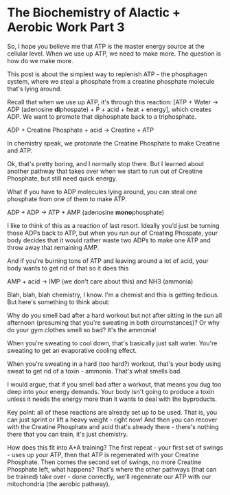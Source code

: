 # The Biochemistry of Alactic + Aerobic Work Part 3

So, I hope you believe me that ATP is the master energy source at the cellular level. When we use up ATP, we need to make more. The question is how do we make more.

This post is about the simplest way to replenish ATP - the phosphagen system, where we steal a phosphate from a creatine phosphate molecule that's lying around.

Recall that when we use up ATP, it's through this reaction: [ATP + Water -> ADP (adenosine **di**phospate) + P + acid + heat + energy], which creates ADP. We want to promote that diphosphate back to a triphosphate.

ADP + Creatine Phosphate + acid -> Creatine + ATP

In chemistry speak, we protonate the Creatine Phosphate to make Creatine and ATP.

Ok, that's pretty boring, and I normally stop there. But I learned about another pathway that takes over when we start to run out of Creatine Phosphate, but still need quick energy.

What if you have to ADP molecules lying around, you can steal one phosphate from one of them to make ATP.

ADP + ADP -> ATP + AMP (adenosine **mono**phosphate)

I like to think of this as a reaction of last resort. Ideally you’d just be turning those ADPs back to ATP, but when you run our of Creating Phospate, your body decides that it would rather waste two ADPs to make one ATP and throw away that remaining AMP.

And if you're burning tons of ATP and leaving around a lot of acid, your body wants to get rid of that so it does this

AMP + acid -> IMP (we don't care about this) and NH3 (ammonia)

Blah, blah, blah chemistry, I know. I'm a chemist and this is getting tedious. But here's something to think about:

Why do you smell bad after a hard workout but not after sitting in the sun all afternoon (presuming that you're sweating in both circumstances)? Or why do your gym clothes smell so bad? It's the ammonia!

When you're sweating to cool down, that's basically just salt water. You're sweating to get an evaporative cooling effect.

When you're sweating in a hard (too hard?) workout, that's your body using sweat to get rid of a toxin - ammonia. That's what smells bad.

I would argue, that if you smell bad after a workout, that means you dug too deep into your energy demands. Your body isn't going to produce a toxin unless it needs the energy more than it wants to deal with the byproducts.

Key point: all of these reactions are already set up to be used. That is, you can just sprint or lift a heavy weight - right now! And then you can recover with the Creatine Phosphate and acid that's already there - there's nothing there that you can train, it's just chemistry.

How does this fit into A+A training? The first repeat - your first set of swings - uses up your ATP, then that ATP is regenerated with your Creatine Phosphate. Then comes the second set of swings, no more Creatine Phosphate left, what happens? That's where the other pathways (that can be trained) take over - done correctly, we'll regenerate our ATP with our mitochondria (the aerobic pathway).